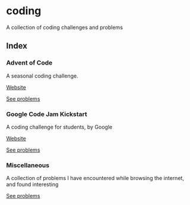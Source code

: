 # coding

A collection of coding challenges and problems

## Index

### Advent of Code

A seasonal coding challenge.

[Website](https://adventofcode.com)

[See problems](./advent-of-code)

### Google Code Jam Kickstart

A coding challenge for students, by Google

[Website](https://codingcompetitions.withgoogle.com/kickstart/archive)

[See problems](./gcjk)

### Miscellaneous

A collection of problems I have encountered while browsing the internet, and found interesting

[See problems](./misc)
